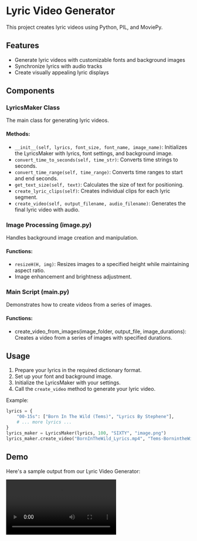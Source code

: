 # Lyric Video Generator

This project creates lyric videos using Python, PIL, and MoviePy.

## Features

- Generate lyric videos with customizable fonts and background images
- Synchronize lyrics with audio tracks
- Create visually appealing lyric displays

## Components

### LyricsMaker Class

The main class for generating lyric videos.

#### Methods:

- `__init__(self, lyrics, font_size, font_name, image_name)`: Initializes the LyricsMaker with lyrics, font settings, and background image.
- `convert_time_to_seconds(self, time_str)`: Converts time strings to seconds.
- `convert_time_range(self, time_range)`: Converts time ranges to start and end seconds.
- `get_text_size(self, text)`: Calculates the size of text for positioning.
- `create_lyric_clips(self)`: Creates individual clips for each lyric segment.
- `create_video(self, output_filename, audio_filename)`: Generates the final lyric video with audio.

### Image Processing (image.py)

Handles background image creation and manipulation.

#### Functions:

- `resizeH(H, img)`: Resizes images to a specified height while maintaining aspect ratio.
- Image enhancement and brightness adjustment.

### Main Script (main.py)

Demonstrates how to create videos from a series of images.

#### Functions:

- create_video_from_images(image_folder, output_file, image_durations): Creates a video from a series of images with specified durations.

## Usage

1. Prepare your lyrics in the required dictionary format.
2. Set up your font and background image.
3. Initialize the LyricsMaker with your settings.
4. Call the `create_video` method to generate your lyric video.

Example:

```python
lyrics = {
    "00-15s": ["Born In The Wild (Tems)", "Lyrics By Stephene"],
    # ... more lyrics ...
}
lyrics_maker = LyricsMaker(lyrics, 100, "SIXTY", "image.png")
lyrics_maker.create_video("BornInTheWild_Lyrics.mp4", "Tems-BornintheWild.mp3")
```


## Demo

Here's a sample output from our Lyric Video Generator:

![Lyric Video Demo](BornInTheWild_Lyrics.mp4)

